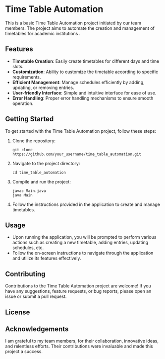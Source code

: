 # Time Table Automation

This is a basic Time Table Automation project initiated by our team members. The project aims to automate the creation and management of timetables for  academic institutions .

## Features

- **Timetable Creation**: Easily create timetables for different days and time slots.
- **Customization**: Ability to customize the timetable according to specific requirements.
- **Efficient Management**: Manage schedules efficiently by adding, updating, or removing entries.
- **User-friendly Interface**: Simple and intuitive interface for ease of use.
- **Error Handling**: Proper error handling mechanisms to ensure smooth operation.

## Getting Started

To get started with the Time Table Automation project, follow these steps:

1. Clone the repository:

    ```
    git clone https://github.com/your_username/time_table_automation.git
    ```

2. Navigate to the project directory:

    ```
    cd time_table_automation
    ```

3. Compile and run the project:

    ```
    javac Main.java
    java Main
    ```

4. Follow the instructions provided in the application to create and manage timetables.

## Usage

- Upon running the application, you will be prompted to perform various actions such as creating a new timetable, adding entries, updating schedules, etc.
- Follow the on-screen instructions to navigate through the application and utilize its features effectively.

## Contributing

Contributions to the Time Table Automation project are welcome! If you have any suggestions, feature requests, or bug reports, please open an issue or submit a pull request.

## License


## Acknowledgements

I am grateful to my team members, for their collaboration, innovative ideas, and relentless efforts. Their contributions were invaluable and made this project a success.
